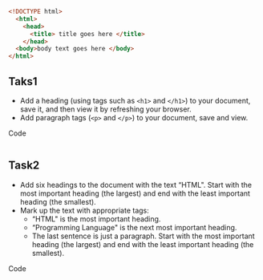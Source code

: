```html
<!DOCTYPE html>
  <html>
    <head>
      <title> title goes here </title>
    </head>
  <body>body text goes here </body>
</html>
```

## Taks1
- Add a heading (using tags such as `<h1>` and `</h1>`) to your document, save it, and then view it by refreshing your browser.
- Add paragraph tags (`<p>` and `</p>`) to your document, save and view.

Code
```html

```
## Task2
- Add six headings to the document with the text “HTML". Start with the most important heading (the largest) and end with the least important heading (the smallest).
- Mark up the text with appropriate tags:
  - “HTML" is the most important heading.   
  - “Programming Language" is the next most important heading.   
  - The last sentence is just a paragraph. Start with the most important heading (the largest) and end with the least important heading (the smallest).   

Code
```html

```
